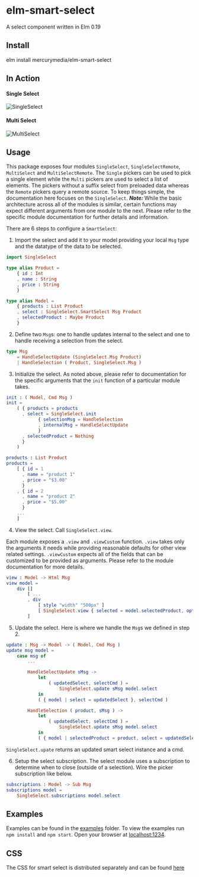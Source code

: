 # elm-smart-select
A select component written in Elm 0.19

## Install
elm install mercurymedia/elm-smart-select

## In Action

#### Single Select

![SingleSelect](https://user-images.githubusercontent.com/20546636/66810094-dace5480-ef2e-11e9-9e9a-df1fddb38dc6.gif)

#### Multi Select

![MultiSelect](https://user-images.githubusercontent.com/20546636/66810122-e1f56280-ef2e-11e9-9ac6-f2de80802a58.gif)

## Usage
This package exposes four modules `SingleSelect`, `SingleSelectRemote`, `MultiSelect` and `MultiSelectRemote`. The `Single` pickers can be used to pick a single element while the `Multi` pickers are used to select a list of elements. The pickers without a suffix select from preloaded data whereas the `Remote` pickers query a remote source. To keep things simple, the documentation here focuses on the `SingleSelect`. **_Note:_** While the basic architecture across all of the modules is similar, certain functions may expect different arguments from one module to the next. Please refer to the specific module documentation for further details and information.

There are 6 steps to configure a `SmartSelect`:

1. Import the select and add it to your model providing your local `Msg` type and the datatype of the data to be selected.

```elm
import SingleSelect

type alias Product =
    { id : Int
    , name : String
    , price : String
    }

type alias Model =
    { products : List Product
    , select : SingleSelect.SmartSelect Msg Product
    , selectedProduct : Maybe Product
    }
```

2. Define two `Msg`s: one to handle updates internal to the select and one to handle receiving a selection from the select.

```elm
type Msg
    = HandleSelectUpdate (SingleSelect.Msg Product)
    | HandleSelection ( Product, SingleSelect.Msg )
```

3. Initialize the select. As noted above, please refer to documentation for the specific arguments that the `init` function of a particular module takes.

```elm
init : ( Model, Cmd Msg )
init =
    ( { products = products
      , select = SingleSelect.init
            { selectionMsg = HandleSelection
            , internalMsg = HandleSelectUpdate
            }
      , selectedProduct = Nothing
      }
    )

products : List Product
products =
    [ { id = 1
      , name = "product 1"
      , price = "$3.00"
      }
    , { id = 2
      , name = "product 2"
      , price = "$5.00"
      }
    ...
    ]

```

4. View the select. Call `SingleSelect.view`.

Each module exposes a `.view` and `.viewCustom` function. `.view` takes only the arguments it needs while providing reasonable defaults for other view related settings. `.viewCustom` expects all of the fields that can be customized to be provided as arguments. Please refer to the module documentation for more details.

```elm
view : Model -> Html Msg
view model =
    div []
        [ ...
        , div
            [ style "width" "500px" ]
            [ SingleSelect.view { selected = model.selectedProduct, options = model.products, optionLabelFn = .name } model.select ]
        ]
```

5. Update the select. Here is where we handle the `Msg`s we defined in step 2. 

```elm
update : Msg -> Model -> ( Model, Cmd Msg )
update msg model =
    case msg of
        ...

        HandleSelectUpdate sMsg ->
            let
                ( updatedSelect, selectCmd ) =
                    SingleSelect.update sMsg model.select
            in
            ( { model | select = updatedSelect }, selectCmd )

        HandleSelection ( product, sMsg ) ->
            let
                ( updatedSelect, selectCmd ) =
                    SingleSelect.update sMsg model.select
            in
            ( { model | selectedProduct = product, select = updatedSelect }, selectCmd )
```

`SingleSelect.upate` returns an updated smart select instance and a cmd.

6. Setup the select subscription. The select module uses a subscription to determine when to close (outside of a selection). Wire the picker subscription like below.

```elm
subscriptions : Model -> Sub Msg
subscriptions model =
    SingleSelect.subscriptions model.select
```

## Examples

Examples can be found in the [examples](https://github.com/mercurymedia/elm-smart-select/tree/master/examples) folder. To view the examples run `npm install` and `npm start`. Open your browser at [localhost:1234](http://localhost:1234).

## CSS

The CSS for smart select is distributed separately and can be found [here](https://github.com/mercurymedia/elm-smart-select/tree/master/css)
